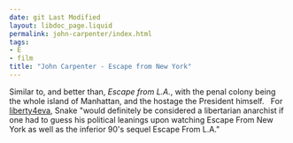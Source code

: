 ```yaml
---
date: git Last Modified
layout: libdoc_page.liquid
permalink: john-carpenter/index.html
tags:
- E
- film
title: "John Carpenter - Escape from New York"
---
```


Similar to, and better than, _Escape from L.A._, with  the penal colony being the whole island of Manhattan, and the hostage the  President himself.
 
For <a href="http://liberty4eva.blogspot.co.uk/">liberty4eva</a>, Snake "would definitely be considered a libertarian anarchist  if one had to guess his political leanings upon watching Escape From New York as  well as the inferior 90's sequel Escape From L.A."